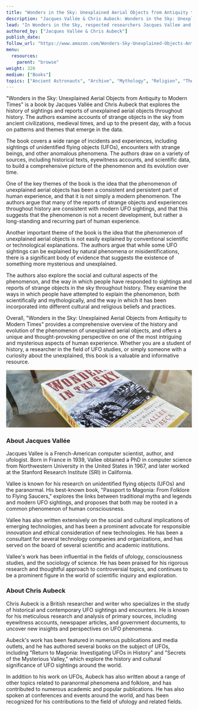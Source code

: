 ```yaml
---
title: "Wonders in the Sky: Unexplained Aerial Objects from Antiquity to Modern Times"
description: "Jacques Vallée & Chris Aubeck: Wonders in the Sky: Unexplained Aerial Objects from Antiquity to Modern Times, 2010"
lead: "In Wonders in the Sky, respected researchers Jacques Vallee and Chris Aubeck examine more than 500 selected reports of sightings from biblical-age antiquity through the year 1879-the point at which the Industrial Revolution deeply changed the nature of human society, and the skies began to open to airplanes, dirigibles, rockets, and other opportunities for misinterpretation represented by military prototypes. Using vivid and engaging case studies, and more than seventy-five illustrations, they reveal that unidentified flying objects have had a major impact not only on popular culture but on our history, on our religion, and on the models of the world humanity has formed from deepest antiquity."
authored_by: ["Jacques Vallée & Chris Aubeck"]
publish_date:
follow_url: "https://www.amazon.com/Wonders-Sky-Unexplained-Objects-Antiquity/dp/1585428205"
menu:
  resources:
    parent: "browse"
weight: 320
medium: ["Books"]
topics: ["Ancient Astronauts", "Archive", "Mythology", "Religion", "The Tradition"]
---
```


"Wonders in the Sky: Unexplained Aerial Objects from Antiquity to Modern Times" is a book by Jacques Vallée and Chris Aubeck that explores the history of sightings and reports of unexplained aerial objects throughout history. The authors examine accounts of strange objects in the sky from ancient civilizations, medieval times, and up to the present day, with a focus on patterns and themes that emerge in the data.

The book covers a wide range of incidents and experiences, including sightings of unidentified flying objects (UFOs), encounters with strange beings, and other anomalous phenomena. The authors draw on a variety of sources, including historical texts, eyewitness accounts, and scientific data, to build a comprehensive picture of the phenomenon and its evolution over time.

One of the key themes of the book is the idea that the phenomenon of unexplained aerial objects has been a consistent and persistent part of human experience, and that it is not simply a modern phenomenon. The authors argue that many of the reports of strange objects and experiences throughout history are consistent with modern UFO sightings, and that this suggests that the phenomenon is not a recent development, but rather a long-standing and recurring part of human experience.

Another important theme of the book is the idea that the phenomenon of unexplained aerial objects is not easily explained by conventional scientific or technological explanations. The authors argue that while some UFO sightings can be explained by natural phenomena or misidentifications, there is a significant body of evidence that suggests the existence of something more mysterious and unexplained.

The authors also explore the social and cultural aspects of the phenomenon, and the way in which people have responded to sightings and reports of strange objects in the sky throughout history. They examine the ways in which people have attempted to explain the phenomenon, both scientifically and mythologically, and the way in which it has been incorporated into different cultural and religious beliefs and practices.

Overall, "Wonders in the Sky: Unexplained Aerial Objects from Antiquity to Modern Times" provides a comprehensive overview of the history and evolution of the phenomenon of unexplained aerial objects, and offers a unique and thought-provoking perspective on one of the most intriguing and mysterious aspects of human experience. Whether you are a student of history, a researcher in the field of UFO studies, or simply someone with a curiosity about the unexplained, this book is a valuable and informative resource.

![Image](images/wonders-in-the-sky-book.jpg "Wonders in the Sky, 2010 — Jacques Vallée & Chris Aubeck")

### About Jacques Vallée

Jacques Vallee is a French-American computer scientist, author, and ufologist. Born in France in 1939, Vallee obtained a PhD in computer science from Northwestern University in the United States in 1967, and later worked at the Stanford Research Institute (SRI) in California.

Vallee is known for his research on unidentified flying objects (UFOs) and the paranormal. His best-known book, "Passport to Magonia: From Folklore to Flying Saucers," explores the links between traditional myths and legends and modern UFO sightings, and proposes that both may be rooted in a common phenomenon of human consciousness.

Vallee has also written extensively on the social and cultural implications of emerging technologies, and has been a prominent advocate for responsible innovation and ethical consideration of new technologies. He has been a consultant for several technology companies and organizations, and has served on the board of several scientific and academic institutions.

Vallee's work has been influential in the fields of ufology, consciousness studies, and the sociology of science. He has been praised for his rigorous research and thoughtful approach to controversial topics, and continues to be a prominent figure in the world of scientific inquiry and exploration.

### About Chris Aubeck

Chris Aubeck is a British researcher and writer who specializes in the study of historical and contemporary UFO sightings and encounters. He is known for his meticulous research and analysis of primary sources, including eyewitness accounts, newspaper articles, and government documents, to uncover new insights and perspectives on UFO phenomena.

Aubeck's work has been featured in numerous publications and media outlets, and he has authored several books on the subject of UFOs, including "Return to Magonia: Investigating UFOs in History" and "Secrets of the Mysterious Valley," which explore the history and cultural significance of UFO sightings around the world.

In addition to his work on UFOs, Aubeck has also written about a range of other topics related to paranormal phenomena and folklore, and has contributed to numerous academic and popular publications. He has also spoken at conferences and events around the world, and has been recognized for his contributions to the field of ufology and related fields.
